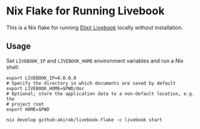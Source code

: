 # Nix Flake for Running Livebook

This is a Nix flake for running [Elixir Livebook](https://livebook.dev/) locally
without installation.

## Usage
Set `LIVEBOOK_IP` and `LIVEBOOK_HOME` environment variables and run a Nix shell:

``` shell
export LIVEBOOK_IP=0.0.0.0
# Specify the directory in which documents are saved by default
export LIVEBOOK_HOME=$PWD/doc
# Optional; store the application data to a non-default location, e.g. the
# project root
export HOME=$PWD

nix develop github:akirak/livebook-flake -c livebook start
```
